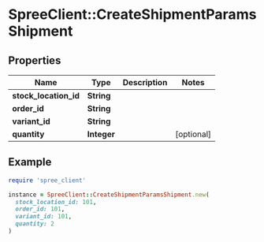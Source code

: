 # SpreeClient::CreateShipmentParamsShipment

## Properties

| Name | Type | Description | Notes |
| ---- | ---- | ----------- | ----- |
| **stock_location_id** | **String** |  |  |
| **order_id** | **String** |  |  |
| **variant_id** | **String** |  |  |
| **quantity** | **Integer** |  | [optional] |

## Example

```ruby
require 'spree_client'

instance = SpreeClient::CreateShipmentParamsShipment.new(
  stock_location_id: 101,
  order_id: 101,
  variant_id: 101,
  quantity: 2
)
```

